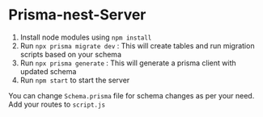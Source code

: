 # Prisma-nest-Server

1. Install node modules using `npm install`
2. Run `npx prisma migrate dev` : This will create tables and run migration scripts based on your schema
3. Run `npx prisma generate` : This will generate a prisma client with updated schema
3. Run `npm start` to start the server

You can change `Schema.prisma` file for schema changes as per your need.
Add your routes to `script.js`

